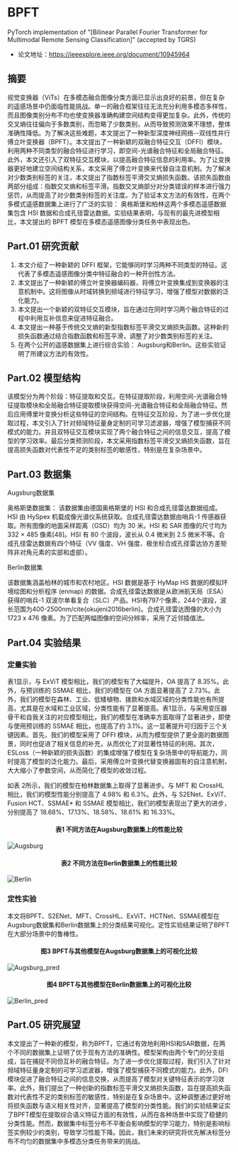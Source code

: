 # BPFT
PyTorch implementation of "[Bilinear Parallel Fourier Transformer for Multimodal Remote Sensing Classification]" (accepted by TGRS)
* 论文地址：https://ieeexplore.ieee.org/document/10945964

## 摘要
视觉变换器（ViTs）在多模态融合图像分类方面已显示出良好的前景，但在复杂的遥感场景中仍面临性能挑战。单一的融合框架往往无法充分利用多模态多样性，而且图像类别分布不均也使变换器准确构建空间结构变得更加复杂。此外，传统的交叉熵往往偏向于多数类别，而忽略了少数类别，从而导致预测效果不理想，整体准确性降低。为了解决这些难题，本文提出了一种新型深度神经网络--双线性并行傅立叶变换器（BPFT）。本文提出了一种新颖的双融合特征交互（DFFI）模块，利用两种不同类型的融合特征进行学习，即空间-光谱融合特征和全局融合特征。此外，本文还引入了双特征交互模块，以提高融合特征信息的利用率。为了让变换器更好地建立空间结构关系，本文采用了傅立叶变换来代替自注意机制。为了解决对少数类别标签的关注，本文提出了指数标签平滑交叉熵损失函数。该损失函数由两部分组成：指数交叉熵和标签平滑。指数交叉熵部分对分类错误的样本进行强力惩罚，从而提高了对少数类别标签的关注度。为了验证本文方法的有效性，在两个多模式遥感数据集上进行了广泛的实验： 奥格斯堡和柏林这两个多模态遥感数据集包含 HSI 数据和合成孔径雷达数据。实验结果表明，与现有的最先进模型相比，本文提出的 BPFT 模型在多模态遥感图像分类任务中表现出色。

## Part.01 研究贡献
1. 本文介绍了一种新颖的 DFFI 框架，它能够同时学习两种不同类型的特征。这代表了多模态遥感图像分类中特征融合的一种开创性方法。
2. 本文提出了一种新颖的傅立叶变换器编码器，将傅立叶变换集成到变换器的注意机制中。这将图像从时域转换到频域进行特征学习，增强了模型对数据的泛化能力。
3. 本文提出一个新颖的双特征交互模块，旨在通过在同时学习两个融合特征的过程中利用互补信息来促进特征融合。
4. 本文提出一种基于传统交叉熵的新型指数标签平滑交叉熵损失函数。这种新的损失函数通过结合指数函数和标签平滑，调整了对少数类别标签的关注。
5. 在两个公开的遥感数据集上进行综合实验： Augsburg和Berlin。这些实验证明了所建议方法的有效性。

## Part.02 模型结构
该模型分为两个阶段：特征提取和交互。在特征提取阶段，利用空间-光谱融合特征提取模块和全局融合特征提取模块获得空间-光谱融合特征和全局融合特征。然后应用傅里叶变换分析这些特征的空间结构。在特征交互阶段，为了进一步优化提取过程，本文引入了针对频域特征量身定制的可学习滤波器，增强了模型捕获不同模式的能力。并且双特征交互模块实现了两个融合特征之间的信息交互，提高了模型的学习效率。最后分类预测阶段，本文采用指数标签平滑交叉熵损失函数，旨在提高损失函数对代表性不足的类别标签的敏感性，特别是在复杂场景中。

## Part.03 数据集
Augsburg数据集

奥格斯堡数据集： 该数据集由德国奥格斯堡的 HSI 和合成孔径雷达数据组成。HSI 由 HySpex 机载成像光谱仪系统获取。合成孔径雷达数据由哨兵-1 传感器获取。所有图像的地面采样距离（GSD）均为 30 米。HSI 和 SAR 图像的尺寸均为 332 × 485 像素[48]。HSI 有 80 个波段，波长从 0.4 微米到 2.5 微米不等。合成孔径雷达数据有四个特征（VV 强度、VH 强度、极坐标合成孔径雷达协方差矩阵非对角元素的实部和虚部）。

Berlin数据集

该数据集涵盖柏林的城市和农村地区。HSI 数据是基于 HyMap HS 数据的模拟环境绘图和分析程序 (enmap) 的数据。合成孔径雷达数据是从欧洲航天局（ESA）获得的哨兵-1 双波尔单看复合（SLC）产品。HSI有797个像素，244个波段，波长范围为400-2500nm/cite{okujeni2016berlin}。合成孔径雷达图像的大小为 1723 x 476 像素。为了匹配两幅图像的空间分辨率，采用了近邻插值法。

## Part.04 实验结果
### 定量实验
表1显示，与 ExViT 模型相比，我们的模型有了大幅提升，OA 提高了 8.35%。此外，与预训练的 SSMAE 相比，我们的模型在 OA 方面显著提高了 2.73%。此外，我们的模型在森林、工业、低矮植物、拨款和水域区域的分类性能也有所提高，尤其是在水域和工业区域，分类性能有了显著提高。表1显示，与采用变压器骨干和自我关注的对应模型相比，我们的模型在准确率方面取得了显著进步，即使与使用预训练的 SSMAE 相比，也提高了约 3.1%。这一显著提升可归因于三个关键因素。首先，我们的模型采用了 DFFI 模块，从而为模型提供了更全面的数据图景，同时也促进了相关信息的补充，从而优化了对显著性特征的利用。其次，ESLoss（一种新颖的损失函数）的集成增强了模型在复杂场景中的导航能力，同时提高了模型的泛化能力。最后，采用傅立叶变换代替变换器固有的自注意机制，大大缩小了参数空间，从而简化了模型的收敛过程。

如表 2所示，我们的模型在柏林数据集上取得了显著进步。与 MFT 和 CrossHL 相比，我们的模型性能分别提高了 4.98% 和 6.3%。此外，与 S2ENet、ExViT、Fusion HCT、SSMAE* 和 SSMAE 模型相比，我们的模型表现出了更大的进步，分别提高了 18.68%、17.13%、18.58%、18.61% 和 16.33%。

#### <center>表1 不同方法在Augsburg数据集上的性能比较
![Augsburg](C:\Users\Administrator\Desktop\Augsburg.png)

#### <center>表2 不同方法在Berlin数据集上的性能比较
![Berlin](C:\Users\Administrator\Desktop\Berlin.png)


### 定性实验
本文将BPFT、S2ENet、MFT、CrossHL、ExViT、HCTNet、SSMAE模型在Augsburg数据集和Berlin数据集上的分类结果可视化。定性实验结果证明了BPFT在大部分场景中的鲁棒性。

#### <center>图3 BPFT与其他模型在Augsburg数据集上的可视化比较

![Augsburg_pred](C:\Users\Administrator\Desktop\Augsburg_pred.png)

#### <center>图4 BPFT与其他模型在Berlin数据集上的可视化比较

![Berlin_pred](C:\Users\Administrator\Desktop\Berlin_pred.png)

## Part.05 研究展望 
本文提出了一种新的模型，称为BPFT，它通过有效地利用HSI和SAR数据，在两个不同的数据集上证明了优于现有方法的准确性。模型架构由两个专门的分支组成，旨在捕捉不同但互补的融合特征。为了进一步优化提取过程，我们引入了针对频域特征量身定制的可学习滤波器，增强了模型捕获不同模式的能力。此外，DFI模块促进了融合特征之间的信息交换，从而提高了模型对关键特征表示的学习效率。此外，我们提出了一种创新的指数标签平滑交叉熵损失函数，旨在提高损失函数对代表性不足的类别标签的敏感性，特别是在复杂场景中。这种调整通过更好地将损失函数与语义相关性对齐，显著提高了模型的分类性能。我们的实验结果证实了BPFT模型在提取综合语义特征方面的有效性，从而在各种场景中实现了稳健的分类性能。然而，数据集中标签分布不平衡会影响模型的学习能力，特别是影响标签实例较少的类别，导致学习性能下降。因此，我们未来的研究将优先解决标签分布不均匀的数据集中多模态分类任务带来的挑战。

